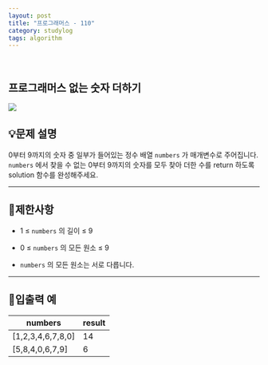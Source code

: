 ```yaml
---
layout: post
title: "프로그래머스 - 110"
category: studylog
tags: algorithm
---
```


<br>

## 프로그래머스 없는 숫자 더하기


![](https://velog.velcdn.com/images/dlsdud9098/post/e1464da6-734f-4172-a5d3-8df73b71a328/image.png)
## 💡문제 설명
0부터 9까지의 숫자 중 일부가 들어있는 정수 배열 ```numbers```
가 매개변수로 주어집니다. ```numbers```
에서 찾을 수 없는 0부터 9까지의 숫자를 모두 찾아 더한 수를 return 하도록 solution 함수를 완성해주세요.


---




## 🚫제한사항


* 1 ≤ ```numbers```
의 길이 ≤ 9
* 0 ≤ ```numbers```
의 모든 원소 ≤ 9




* ```numbers```
의 모든 원소는 서로 다릅니다.








---




## 🔢입출력 예




<table><thead><tr><th>numbers</th><th>result</th></tr></thead><tbody><tr><td>[1,2,3,4,6,7,8,0]</td><td>14</td></tr><tr><td>[5,8,4,0,6,7,9]</td><td>6</td></tr></tbody>
</table>
